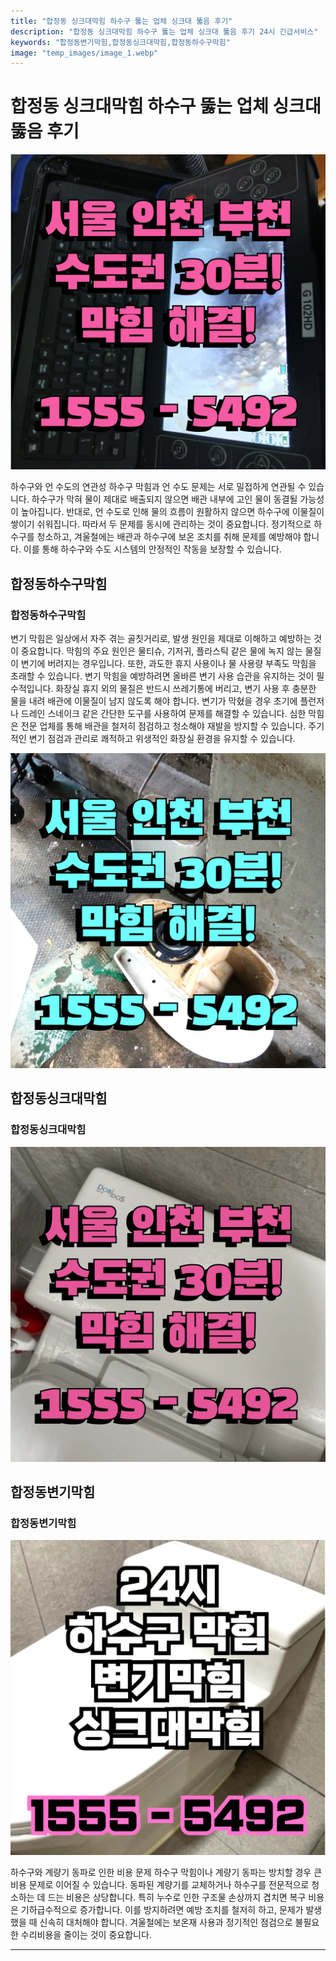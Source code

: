 ```yaml
---
title: "합정동 싱크대막힘 하수구 뚫는 업체 싱크대 뚫음 후기"
description: "합정동 싱크대막힘 하수구 뚫는 업체 싱크대 뚫음 후기 24시 긴급서비스"
keywords: "합정동변기막힘,합정동싱크대막힘,합정동하수구막힘"
image: "temp_images/image_1.webp"
---
```


# 합정동 싱크대막힘 하수구 뚫는 업체 싱크대 뚫음 후기

![합정동하수구막힘](temp_images/image_6.webp) 

하수구와 언 수도의 연관성
하수구 막힘과 언 수도 문제는 서로 밀접하게 연관될 수 있습니다. 하수구가 막혀 물이 제대로 배출되지 않으면 배관 내부에 고인 물이 동결될 가능성이 높아집니다. 반대로, 언 수도로 인해 물의 흐름이 원활하지 않으면 하수구에 이물질이 쌓이기 쉬워집니다. 따라서 두 문제를 동시에 관리하는 것이 중요합니다. 정기적으로 하수구를 청소하고, 겨울철에는 배관과 하수구에 보온 조치를 취해 문제를 예방해야 합니다. 이를 통해 하수구와 수도 시스템의 안정적인 작동을 보장할 수 있습니다.


## 합정동하수구막힘

### 합정동하수구막힘

변기 막힘은 일상에서 자주 겪는 골칫거리로, 발생 원인을 제대로 이해하고 예방하는 것이 중요합니다. 막힘의 주요 원인은 물티슈, 기저귀, 플라스틱 같은 물에 녹지 않는 물질이 변기에 버려지는 경우입니다. 또한, 과도한 휴지 사용이나 물 사용량 부족도 막힘을 초래할 수 있습니다. 변기 막힘을 예방하려면 올바른 변기 사용 습관을 유지하는 것이 필수적입니다. 화장실 휴지 외의 물질은 반드시 쓰레기통에 버리고, 변기 사용 후 충분한 물을 내려 배관에 이물질이 남지 않도록 해야 합니다. 변기가 막혔을 경우 초기에 플런저나 드레인 스네이크 같은 간단한 도구를 사용하여 문제를 해결할 수 있습니다. 심한 막힘은 전문 업체를 통해 배관을 철저히 점검하고 청소해야 재발을 방지할 수 있습니다. 주기적인 변기 점검과 관리로 쾌적하고 위생적인 화장실 환경을 유지할 수 있습니다.

![합정동하수구막힘](temp_images/image_9.webp) 



## 합정동싱크대막힘

### 합정동싱크대막힘

![합정동싱크대막힘](temp_images/image_2.webp) 



## 합정동변기막힘

### 합정동변기막힘

![합정동변기막힘](temp_images/image_3.webp) 

  하수구와 계량기 동파로 인한 비용 문제
하수구 막힘이나 계량기 동파는 방치할 경우 큰 비용 문제로 이어질 수 있습니다. 동파된 계량기를 교체하거나 하수구를 전문적으로 청소하는 데 드는 비용은 상당합니다. 특히 누수로 인한 구조물 손상까지 겹치면 복구 비용은 기하급수적으로 증가합니다. 이를 방지하려면 예방 조치를 철저히 하고, 문제가 발생했을 때 신속히 대처해야 합니다. 겨울철에는 보온재 사용과 정기적인 점검으로 불필요한 수리비용을 줄이는 것이 중요합니다.

---

